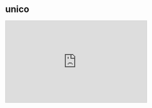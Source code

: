 # unico
<iframe width="450" height="260" style="border: 1px solid #cccccc;" src="http://api.thingspeak.com/channels/79656/charts/1?width=450&height=260&results=36&dynamic=true&type=spline&title=Temp%20(C)">

</iframe>

